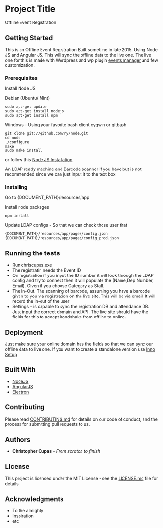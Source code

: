 # Project Title

Offline Event Registration

## Getting Started

This is an Offline Event Registration Built sometime in late 2015. Using Node JS and Angular JS. This will sync the offline data to the live one. 
The live one for this is made with Wordpress and wp plugin [events manager](https://wordpress.org/plugins/events-manager/) and few customization.

### Prerequisites

Install Node JS

Debian (Ubuntu/ Mint)
```
sudo apt-get update
sudo apt-get install nodejs
sudo apt-get install npm
```

Windows - Using your favorite bash client cygwin or gitbash
```
git clone git://github.com/ry/node.git
cd node
./configure
make
sudo make install
```
or follow this [Node JS Installation](http://blog.teamtreehouse.com/install-node-js-npm-windows)

An LDAP ready machine
and Barcode scanner if you have but is not recommended since we can just input it to the text box

### Installing

Go to {DOCUMENT_PATH}/resources/app

Install node packages

```
npm install
```

Update LDAP configs - So that we can check those user that
```
{DOCUMENT_PATH}/resources/app/pages/config.json
{DOCUMENT_PATH}/resources/app/pages/config_prod.json
```

## Running the tests

* Run chriscupas.exe
* The registratin needs the Event ID
* On registration if you input the ID number it will look through the LDAP config and try to connect then it will populate the (Name,Dep Number, Email). Given if you choose Category as Staff.
* The In-Out. The scanning of barcode, assuming you have a barcode given to you via registration on the live site. This will be via email.
	It will record the in-out of the user
* Settings - is capable to sync the registration DB and attendance DB. Just input the correct domain and API. The live site should have the fields for this to accept handshake from offline to online.


## Deployment

Just make sure your online domain has the fields so that we can sync our offline data to live one.
If you want to create a standalone version use [Inno Setup](http://www.jrsoftware.org/isinfo.php)

## Built With

* [NodeJS](https://nodejs.org/en/)
* [AngularJS](https://angularjs.org/)
* [Electron](https://electron.atom.io/)

## Contributing

Please read [CONTRIBUTING.md](https://gist.github.com/PurpleBooth/b24679402957c63ec426) for details on our code of conduct, and the process for submitting pull requests to us.


## Authors

* **Christopher Cupas** - *From scratch to finish*


## License

This project is licensed under the MIT License - see the [LICENSE.md](LICENSE.md) file for details

## Acknowledgments

* To the almighty
* Inspiration
* etc
